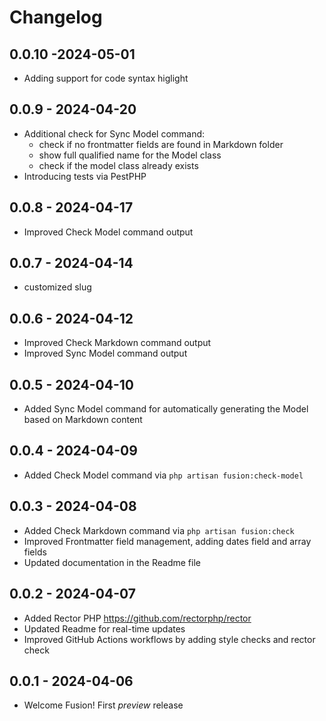 # Changelog

## 0.0.10 -2024-05-01

- Adding support for code syntax higlight

## 0.0.9 - 2024-04-20
- Additional check for Sync Model command:
  - check if no frontmatter fields are found in Markdown folder
  - show full qualified name for the Model class
  - check if the model class already exists
- Introducing tests via PestPHP

## 0.0.8 - 2024-04-17
- Improved Check Model command output

## 0.0.7 - 2024-04-14
- customized slug

## 0.0.6 - 2024-04-12
- Improved Check Markdown command output
- Improved Sync Model command output

## 0.0.5 - 2024-04-10
- Added Sync Model command for automatically generating the Model based on Markdown content

## 0.0.4 - 2024-04-09
- Added Check Model command via `php artisan fusion:check-model`

## 0.0.3 - 2024-04-08
- Added Check Markdown command via `php artisan fusion:check`
- Improved Frontmatter field management, adding dates field and array fields
- Updated documentation in the Readme file

## 0.0.2 - 2024-04-07
- Added Rector PHP https://github.com/rectorphp/rector
- Updated Readme for real-time updates
- Improved GitHub Actions workflows by adding style checks and rector check

## 0.0.1 - 2024-04-06

- Welcome Fusion! First *preview* release
